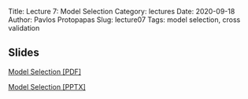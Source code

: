 Title: Lecture 7: Model Selection
Category: lectures
Date: 2020-09-18
Author: Pavlos Protopapas
Slug: lecture07
Tags: model selection, cross validation

## Slides

[Model Selection [PDF]]({attach}slides/ModelSelection_PartC.pdf)

[Model Selection [PPTX]]({attach}slides/ModelSelection_PartC.pptx)
